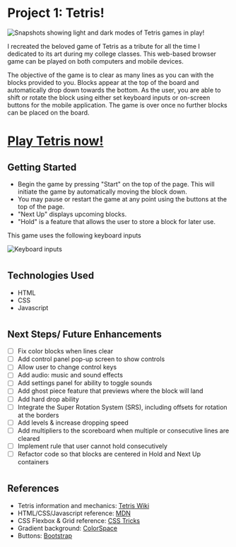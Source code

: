 # Project 1: Tetris!
![Snapshots showing light and dark modes of Tetris games in play!](https://i.imgur.com/ISD1ktN.png)

I recreated the beloved game of Tetris as a tribute for all the time I dedicated to its art during my college classes. This web-based browser game can be played on both computers and mobile devices.

The objective of the game is to clear as many lines as you can with the blocks provided to you. Blocks appear at the top of the board and automatically drop down towards the bottom. As the user, you are able to shift or rotate the block using either set keyboard inputs or on-screen buttons for the mobile application. The game is over once no further blocks can be placed on the board.
#
# [Play Tetris now!](https://christinew2-tetris.netlify.app/)

## Getting Started
- Begin the game by pressing "Start" on the top of the page. This will initiate the game by automatically moving the block down. 
- You may pause or restart the game at any point using the buttons at the top of the page.
- "Next Up" displays upcoming blocks.
- "Hold" is a feature that allows the user to store a block for later use. 
  

This game uses the following keyboard inputs
  
![Keyboard inputs](https://i.imgur.com/LzDE2zi.png)

#
## Technologies Used
- HTML
- CSS
- Javascript
#
## Next Steps/ Future Enhancements
- [ ] Fix color blocks when lines clear
- [ ] Add control panel pop-up screen to show controls
- [ ] Allow user to change control keys 
- [ ] Add audio: music and sound effects 
- [ ] Add settings panel for ability to toggle sounds
- [ ] Add ghost piece feature that previews where the block will land
- [ ] Add hard drop ability
- [ ] Integrate the Super Rotation System (SRS), including offsets for rotation at the borders
- [ ] Add levels & increase dropping speed
- [ ] Add multipliers to the scoreboard when multiple or consecutive lines are cleared
- [ ] Implement rule that user cannot hold consecutively
- [ ] Refactor code so that blocks are centered in Hold and Next Up containers

#
## References
- Tetris information and mechanics: [Tetris Wiki](https://tetris.fandom.com/wiki/Tetris_Wiki)
- HTML/CSS/Javascript reference: [MDN](https://developer.mozilla.org/en-US/)
- CSS Flexbox & Grid reference: [CSS Tricks](https://css-tricks.com/)
- Gradient background: [ColorSpace](https://mycolor.space/)
- Buttons: [Bootstrap](https://getbootstrap.com/)